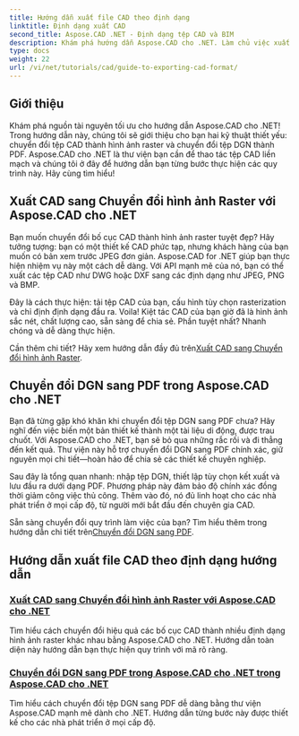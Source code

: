 ```yaml
---
title: Hướng dẫn xuất file CAD theo định dạng
linktitle: Định dạng xuất CAD
second_title: Aspose.CAD .NET - Định dạng tệp CAD và BIM
description: Khám phá hướng dẫn Aspose.CAD cho .NET. Làm chủ việc xuất tệp CAD, chuyển đổi CAD sang hình ảnh raster và chuyển đổi DGN sang PDF một cách dễ dàng.
type: docs
weight: 22
url: /vi/net/tutorials/cad/guide-to-exporting-cad-format/
---
```

## Giới thiệu

Khám phá nguồn tài nguyên tối ưu cho hướng dẫn Aspose.CAD cho .NET! Trong hướng dẫn này, chúng tôi sẽ giới thiệu cho bạn hai kỹ thuật thiết yếu: chuyển đổi tệp CAD thành hình ảnh raster và chuyển đổi tệp DGN thành PDF. Aspose.CAD cho .NET là thư viện bạn cần để thao tác tệp CAD liền mạch và chúng tôi ở đây để hướng dẫn bạn từng bước thực hiện các quy trình này. Hãy cùng tìm hiểu!

## Xuất CAD sang Chuyển đổi hình ảnh Raster với Aspose.CAD cho .NET  
Bạn muốn chuyển đổi bố cục CAD thành hình ảnh raster tuyệt đẹp? Hãy tưởng tượng: bạn có một thiết kế CAD phức tạp, nhưng khách hàng của bạn muốn có bản xem trước JPEG đơn giản. Aspose.CAD for .NET giúp bạn thực hiện nhiệm vụ này một cách dễ dàng. Với API mạnh mẽ của nó, bạn có thể xuất các tệp CAD như DWG hoặc DXF sang các định dạng như JPEG, PNG và BMP.  

Đây là cách thực hiện: tải tệp CAD của bạn, cấu hình tùy chọn rasterization và chỉ định định dạng đầu ra. Voila! Kiệt tác CAD của bạn giờ đã là hình ảnh sắc nét, chất lượng cao, sẵn sàng để chia sẻ. Phần tuyệt nhất? Nhanh chóng và dễ dàng thực hiện.  

 Cần thêm chi tiết? Hãy xem hướng dẫn đầy đủ trên[Xuất CAD sang Chuyển đổi hình ảnh Raster](./export-cad-to-raster-image-conversion/).  

## Chuyển đổi DGN sang PDF trong Aspose.CAD cho .NET  
Bạn đã từng gặp khó khăn khi chuyển đổi tệp DGN sang PDF chưa? Hãy nghĩ đến việc biến một bản thiết kế thành một tài liệu di động, được trau chuốt. Với Aspose.CAD cho .NET, bạn sẽ bỏ qua những rắc rối và đi thẳng đến kết quả. Thư viện này hỗ trợ chuyển đổi DGN sang PDF chính xác, giữ nguyên mọi chi tiết—hoàn hảo để chia sẻ các thiết kế chuyên nghiệp.  

Sau đây là tổng quan nhanh: nhập tệp DGN, thiết lập tùy chọn kết xuất và lưu đầu ra dưới dạng PDF. Phương pháp này đảm bảo độ chính xác đồng thời giảm công việc thủ công. Thêm vào đó, nó đủ linh hoạt cho các nhà phát triển ở mọi cấp độ, từ người mới bắt đầu đến chuyên gia CAD.  

Sẵn sàng chuyển đổi quy trình làm việc của bạn? Tìm hiểu thêm trong hướng dẫn chi tiết trên[Chuyển đổi DGN sang PDF](./convert-dgn-to-pdf/).  

## Hướng dẫn xuất file CAD theo định dạng hướng dẫn
### [Xuất CAD sang Chuyển đổi hình ảnh Raster với Aspose.CAD cho .NET](./export-cad-to-raster-image-conversion/)
Tìm hiểu cách chuyển đổi hiệu quả các bố cục CAD thành nhiều định dạng hình ảnh raster khác nhau bằng Aspose.CAD cho .NET. Hướng dẫn toàn diện này hướng dẫn bạn thực hiện quy trình với mã rõ ràng.
### [Chuyển đổi DGN sang PDF trong Aspose.CAD cho .NET trong Aspose.CAD cho .NET](./convert-dgn-to-pdf/)
Tìm hiểu cách chuyển đổi tệp DGN sang PDF dễ dàng bằng thư viện Aspose.CAD mạnh mẽ dành cho .NET. Hướng dẫn từng bước này được thiết kế cho các nhà phát triển ở mọi cấp độ.